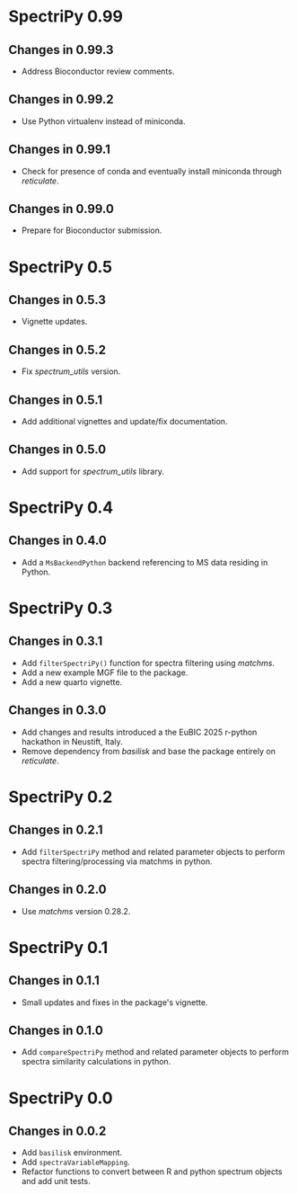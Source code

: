 # SpectriPy 0.99

## Changes in 0.99.3

- Address Bioconductor review comments.

## Changes in 0.99.2

- Use Python virtualenv instead of miniconda.

## Changes in 0.99.1

- Check for presence of conda and eventually install miniconda through
  *reticulate*.

## Changes in 0.99.0

- Prepare for Bioconductor submission.


# SpectriPy 0.5

## Changes in 0.5.3

- Vignette updates.

## Changes in 0.5.2

- Fix *spectrum_utils* version.

## Changes in 0.5.1

- Add additional vignettes and update/fix documentation.

## Changes in 0.5.0

- Add support for *spectrum_utils* library.

# SpectriPy 0.4

## Changes in 0.4.0

- Add a `MsBackendPython` backend referencing to MS data residing in Python.

# SpectriPy 0.3

## Changes in 0.3.1

- Add `filterSpectriPy()` function for spectra filtering using *matchms*.
- Add a new example MGF file to the package.
- Add a new quarto vignette.

## Changes in 0.3.0

- Add changes and results introduced a the EuBIC 2025 r-python hackathon in
  Neustift, Italy.
- Remove dependency from *basilisk* and base the package entirely on
  *reticulate*.

# SpectriPy 0.2

## Changes in 0.2.1

- Add `filterSpectriPy` method and related parameter objects to perform spectra
  filtering/processing via matchms in python.

## Changes in 0.2.0

- Use *matchms* version 0.28.2.


# SpectriPy 0.1

## Changes in 0.1.1

- Small updates and fixes in the package's vignette.

## Changes in 0.1.0

- Add `compareSpectriPy` method and related parameter objects to perform spectra
  similarity calculations in python.


# SpectriPy 0.0

## Changes in 0.0.2

- Add `basilisk` environment.
- Add `spectraVariableMapping`.
- Refactor functions to convert between R and python spectrum objects and add
  unit tests.
